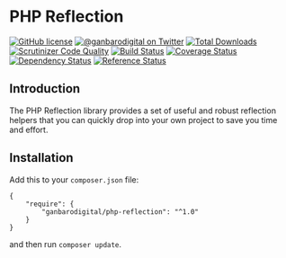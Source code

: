 # PHP Reflection

[![GitHub license](https://img.shields.io/badge/license-New%20BSD-blue.svg)](https://raw.githubusercontent.com/ganbarodigital/php-reflection/develop/LICENSE.md)
[![@ganbarodigital on Twitter](http://img.shields.io/badge/twitter-%40ganbarodigital-blue.svg?style=flat)](https://twitter.com/ganbarodigital)
[![Total Downloads](https://img.shields.io/packagist/dt/ganbarodigital/php-reflection.svg?style=flat)](https://packagist.org/packages/ganbarodigital/php-reflection)
[![Scrutinizer Code Quality](https://scrutinizer-ci.com/g/ganbarodigital/php-reflection/badges/quality-score.png?b=master)](https://scrutinizer-ci.com/g/ganbarodigital/php-reflection/?branch=master)
[![Build Status](https://scrutinizer-ci.com/g/ganbarodigital/php-reflection/badges/build.png?b=master)](https://scrutinizer-ci.com/g/ganbarodigital/php-reflection/build-status/master)
[![Coverage Status](https://coveralls.io/repos/ganbarodigital/php-reflection/badge.svg)](https://coveralls.io/r/ganbarodigital/php-reflection)
[![Dependency Status](https://www.versioneye.com/php/ganbarodigital:php-reflection/dev-master/badge.svg)](https://www.versioneye.com/php/ganbarodigital:php-reflection/dev-master)
[![Reference Status](https://www.versioneye.com/php/ganbarodigital:php-reflection/reference_badge.svg?style=flat)](https://www.versioneye.com/php/ganbarodigital:php-reflection/references)

## Introduction

The PHP Reflection library provides a set of useful and robust reflection helpers that you can quickly drop into your own project to save you time and effort.

## Installation

Add this to your `composer.json` file:

	{
		"require": {
			"ganbarodigital/php-reflection": "^1.0"
		}
	}

and then run `composer update`.
